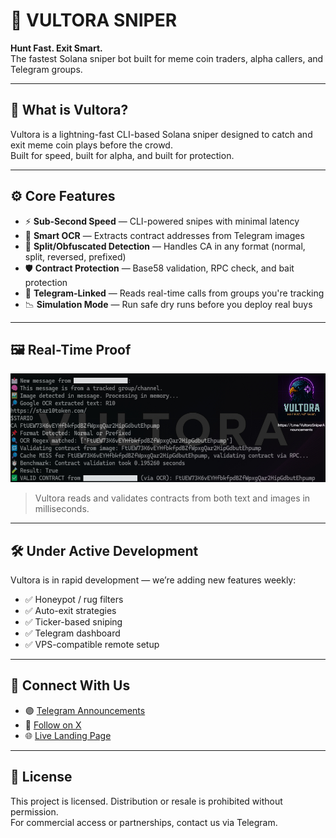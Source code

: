 # 🦅 VULTORA SNIPER

**Hunt Fast. Exit Smart.**  
The fastest Solana sniper bot built for meme coin traders, alpha callers, and Telegram groups.

---

## 🚀 What is Vultora?

Vultora is a lightning-fast CLI-based Solana sniper designed to catch and exit meme coin plays before the crowd.  
Built for speed, built for alpha, and built for protection.

---

## ⚙️ Core Features

- ⚡ **Sub-Second Speed** — CLI-powered snipes with minimal latency
- 🧠 **Smart OCR** — Extracts contract addresses from Telegram images
- 🧩 **Split/Obfuscated Detection** — Handles CA in any format (normal, split, reversed, prefixed)
- 🛡️ **Contract Protection** — Base58 validation, RPC check, and bait protection
- 📲 **Telegram-Linked** — Reads real-time calls from groups you're tracking
- 📉 **Simulation Mode** — Run safe dry runs before you deploy real buys

---

## 🖼️ Real-Time Proof

![Vultora OCR Detection](ocr-detection.jpg)

> Vultora reads and validates contracts from both text and images in milliseconds.

---

## 🛠️ Under Active Development

Vultora is in rapid development — we’re adding new features weekly:

- ✅ Honeypot / rug filters  
- ✅ Auto-exit strategies  
- ✅ Ticker-based sniping  
- ✅ Telegram dashboard  
- ✅ VPS-compatible remote setup

---

## 🔗 Connect With Us

- 🟣 [Telegram Announcements](https://t.me/VultoraSniperAnouncements)  
- 🔵 [Follow on X](https://x.com/VultoraSniper)  
- 🌐 [Live Landing Page](https://vultorasniper.github.io)

---

## 💼 License

This project is licensed. Distribution or resale is prohibited without permission.  
For commercial access or partnerships, contact us via Telegram.

